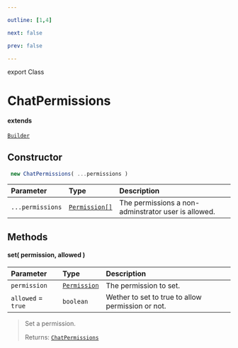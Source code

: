 ```yaml
---

outline: [1,4]

next: false

prev: false

---
```


export Class
# ChatPermissions
#### extends
 [`Builder`](./Builder.md)

## Constructor
```ts
 new ChatPermissions( ...permissions )
 ```
| Parameter | Type | Description |
| :--- | :--- | :--- |
| `...permissions` | [`Permission[]`](../enumerations/Permission.md) | The permissions a non-adminstrator user is allowed. |

## Methods

#### set( permission, allowed )
| Parameter | Type | Description |
| :--- | :--- | :--- |
| `permission` | [`Permission`](../enumerations/Permission.md) | The permission to set. |
| `allowed` = `true` | `boolean` | Wether to set to true to allow permission or not. |
> Set a permission.
> 
> Returns: [`ChatPermissions`](./ChatPermissions.md)
